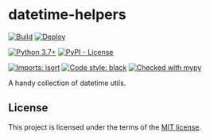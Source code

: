 # datetime-helpers

[![Build](https://github.com/DeveloperRSquared/datetime-helpers/actions/workflows/build.yml/badge.svg)](https://github.com/DeveloperRSquared/datetime-helpers/actions/workflows/build.yml)
[![Deploy](https://github.com/DeveloperRSquared/datetime-helpers/actions/workflows/deploy.yml/badge.svg)](https://github.com/DeveloperRSquared/datetime-helpers/actions/workflows/deploy.yml)

[![Python 3.7+](https://img.shields.io/badge/python-3.7+-brightgreen.svg)](#datetime-helpers)
[![PyPI - License](https://img.shields.io/pypi/l/datetime-helpers.svg)](https://pypi.org/project/datetime-helpers/)

[![Imports: isort](https://img.shields.io/badge/%20imports-isort-%231674b1?style=flat&labelColor=ef8336)](https://pycqa.github.io/isort/)
[![Code style: black](https://img.shields.io/badge/code%20style-black-000000.svg)](https://github.com/psf/black)
[![Checked with mypy](http://www.mypy-lang.org/static/mypy_badge.svg)](http://mypy-lang.org/)

A handy collection of datetime utils.

## License

This project is licensed under the terms of the [MIT license](./LICENSE).
